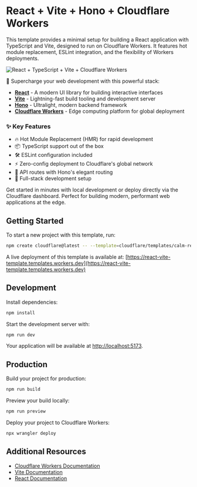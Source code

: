 # React + Vite + Hono + Cloudflare Workers

This template provides a minimal setup for building a React application with TypeScript and Vite, designed to run on Cloudflare Workers. It features hot module replacement, ESLint integration, and the flexibility of Workers deployments.

![React + TypeScript + Vite + Cloudflare Workers](https://imagedelivery.net/wSMYJvS3Xw-n339CbDyDIA/fc7b4b62-442b-4769-641b-ad4422d74300/public)

<!-- dash-content-start -->

🚀 Supercharge your web development with this powerful stack:

- [**React**](https://react.dev/) - A modern UI library for building interactive interfaces
- [**Vite**](https://vite.dev/) - Lightning-fast build tooling and development server
- [**Hono**](https://hono.dev/) - Ultralight, modern backend framework
- [**Cloudflare Workers**](https://developers.cloudflare.com/workers/) - Edge computing platform for global deployment

### ✨ Key Features

- 🔥 Hot Module Replacement (HMR) for rapid development
- 📦 TypeScript support out of the box
- 🛠️ ESLint configuration included
- ⚡ Zero-config deployment to Cloudflare's global network
- 🎯 API routes with Hono's elegant routing
- 🔄 Full-stack development setup

Get started in minutes with local development or deploy directly via the Cloudflare dashboard. Perfect for building modern, performant web applications at the edge.

<!-- dash-content-end -->

## Getting Started

To start a new project with this template, run:

```bash
npm create cloudflare@latest -- --template=cloudflare/templates/calm-resonance-0f58
```

A live deployment of this template is available at:
[https://react-vite-template.templates.workers.dev](https://react-vite-template.templates.workers.dev)

## Development

Install dependencies:

```bash
npm install
```

Start the development server with:

```bash
npm run dev
```

Your application will be available at [http://localhost:5173](http://localhost:5173).

## Production

Build your project for production:

```bash
npm run build
```

Preview your build locally:

```bash
npm run preview
```

Deploy your project to Cloudflare Workers:

```bash
npx wrangler deploy
```

## Additional Resources

- [Cloudflare Workers Documentation](https://developers.cloudflare.com/workers/)
- [Vite Documentation](https://vitejs.dev/guide/)
- [React Documentation](https://reactjs.org/)
